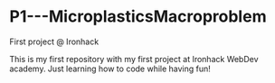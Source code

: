 # P1---MicroplasticsMacroproblem
First project @ Ironhack

This is my first repository with my first project at Ironhack WebDev academy.
Just learning how to code while having fun!
